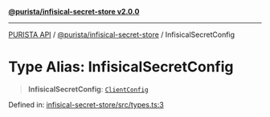 [**@purista/infisical-secret-store v2.0.0**](../README.md)

***

[PURISTA API](../../../packages.md) / [@purista/infisical-secret-store](../README.md) / InfisicalSecretConfig

# Type Alias: InfisicalSecretConfig

> **InfisicalSecretConfig**: [`ClientConfig`](ClientConfig.md)

Defined in: [infisical-secret-store/src/types.ts:3](https://github.com/puristajs/purista/blob/master/packages/infisical-secret-store/src/types.ts#L3)
